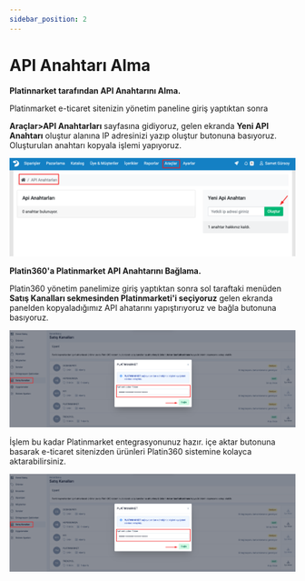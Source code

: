 ```yaml
---
sidebar_position: 2
---
```


# API Anahtarı Alma

**Platinnarket tarafından API Anahtarını Alma.**

Platinmarket e-ticaret sitenizin yönetim paneline giriş yaptıktan sonra

**Araçlar>API Anahtarları** sayfasına gidiyoruz, gelen ekranda  **Yeni API Anahtarı** oluştur alanına IP adresinizi yazıp oluştur butonuna basıyoruz. Oluşturulan anahtarı kopyala işlemi yapıyoruz.


![API Anahtarı ](/static/img/key-set.png "API Anahtarı")


**Platin360'a Platinmarket API Anahtarını Bağlama.**


Platin360 yönetim panelimize giriş yaptıktan sonra sol taraftaki menüden **Satış Kanalları sekmesinden Platinmarketi'i seçiyoruz** gelen ekranda panelden kopyaladığımız API ahatarını yapıştırıyoruz ve bağla butonuna basıyoruz.

![Token Bağla ](/static/img/token-set.png "Token Bağla")

İşlem bu kadar Platinmarket entegrasyonunuz hazır. içe aktar butonuna basarak e-ticaret sitenizden ürünleri
Platin360 sistemine kolayca aktarabilirsiniz.


![Ürün içe aktar ](/static/img/token-set.png "Ürün içe aktar")
